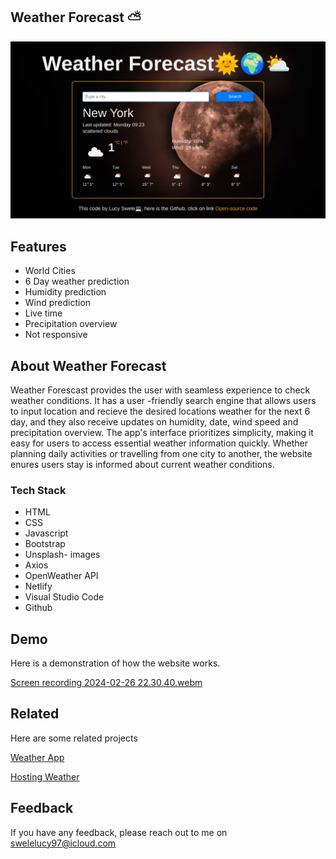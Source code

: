  
##  Weather Forecast ⛅

![App Screenshot](https://github.com/KhaniLucy/final-project/blob/main/Screenshot%202024-02-26%2009.30.08.png)


## Features

- World Cities
- 6 Day weather prediction
- Humidity prediction
- Wind prediction
- Live time
- Precipitation overview 
- Not responsive

 
## About Weather Forecast 
Weather Forescast provides the user with seamless experience to check weather conditions. It has a user -friendly search engine that allows users to input location and recieve the desired locations weather for the next 6 day, and they also receive updates on humidity, date, wind speed and precipitation overview. The app's interface prioritizes simplicity, making it easy for users to access essential weather information quickly. Whether planning daily activities or travelling from one city to another, the website enures users stay is informed about current weather conditions.

### Tech Stack
- HTML
- CSS
- Javascript
- Bootstrap
- Unsplash- images
- Axios
- OpenWeather API
- Netlify
- Visual Studio Code
- Github

## Demo

Here is a demonstration of how the website works.

[Screen recording 2024-02-26 22.30.40.webm](https://github.com/KhaniLucy/final-project/assets/132388392/3856679c-871e-495d-a182-98469dc92350)
 
## Related

Here are some related projects

[Weather App](https://github.com/KhaniLucy/-Weather-App-Vanilla.git)

[Hosting Weather](https://github.com/KhaniLucy/shecodes_hosting.git)


## Feedback

If you have any feedback, please reach out to me on swelelucy97@icloud.com
